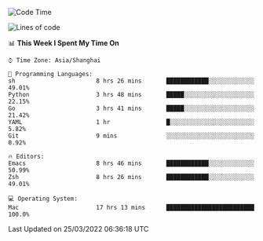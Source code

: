 <!--START_SECTION:waka-->
![Code Time](http://img.shields.io/badge/Code%20Time-684%20hrs%2023%20mins-blue)

![Lines of code](https://img.shields.io/badge/From%20Hello%20World%20I%27ve%20Written-22%20Thousand%20lines%20of%20code-blue)

📊 **This Week I Spent My Time On** 

```text
⌚︎ Time Zone: Asia/Shanghai

💬 Programming Languages: 
sh                       8 hrs 26 mins       ████████████░░░░░░░░░░░░░   49.01% 
Python                   3 hrs 48 mins       █████░░░░░░░░░░░░░░░░░░░░   22.15% 
Go                       3 hrs 41 mins       █████░░░░░░░░░░░░░░░░░░░░   21.42% 
YAML                     1 hr                █░░░░░░░░░░░░░░░░░░░░░░░░   5.82% 
Git                      9 mins              ░░░░░░░░░░░░░░░░░░░░░░░░░   0.92%

🔥 Editors: 
Emacs                    8 hrs 46 mins       ████████████░░░░░░░░░░░░░   50.99% 
Zsh                      8 hrs 26 mins       ████████████░░░░░░░░░░░░░   49.01%

💻 Operating System: 
Mac                      17 hrs 13 mins      █████████████████████████   100.0%

```


 Last Updated on 25/03/2022 06:36:18 UTC
<!--END_SECTION:waka-->

